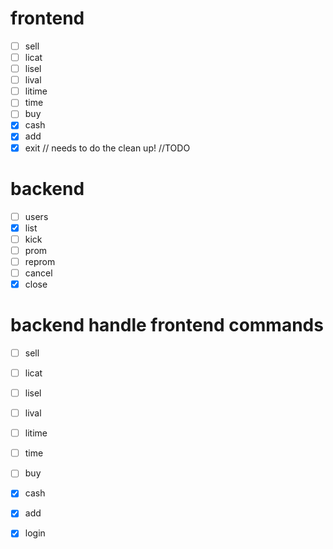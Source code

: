 # frontend

- [ ] sell
- [ ] licat
- [ ] lisel
- [ ] lival
- [ ] litime
- [ ] time
- [ ] buy
- [x] cash
- [x] add
- [x] exit // needs to do the clean up! //TODO

# backend

- [ ] users
- [x] list
- [ ] kick
- [ ] prom
- [ ] reprom
- [ ] cancel
- [x] close

# backend handle frontend commands

- [ ] sell
- [ ] licat
- [ ] lisel
- [ ] lival
- [ ] litime
- [ ] time
- [ ] buy
- [x] cash
- [x] add
- [x] login





